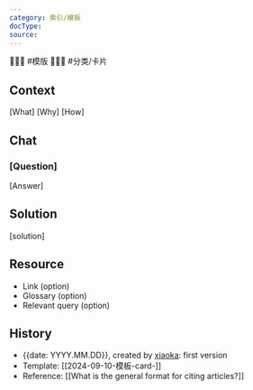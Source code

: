 ```yaml
---
category: 索引/模板
docType: 
source:
---
```


💩💩💩 #模版 💩💩💩 #分类/卡片

## Context

[What]
[Why]
[How]

## Chat

### [Question]

[Answer]

## Solution

[solution]

## Resource

- Link (option)
- Glossary (option)
- Relevant query (option)

## History

- {{date: YYYY.MM.DD}}, created by [xiaoka](https://www.xiaokaup.com/): first version
- Template: [[2024-09-10-模板-card-<subject>]]
- Reference: [[What is the general format for citing articles?]]
